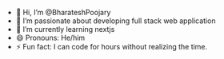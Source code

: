 - 👋 Hi, I’m @BharateshPoojary
- 👀 I’m passionate about developing full stack web application 
- 🌱 I’m currently learning nextjs
- 😄 Pronouns: He/him
- ⚡ Fun fact: I can code for hours without realizing the time.

<!---
BharateshPoojary/BharateshPoojary is a ✨ special ✨ repository because its `README.md` (this file) appears on your GitHub profile.
You can click the Preview link to take a look at your changes.
--->
